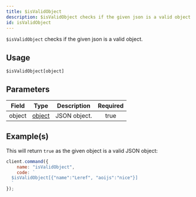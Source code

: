 ```yaml
---
title: $isValidObject
description: $isValidObject checks if the given json is a valid object.
id: isValidObject
---
```


`$isValidObject` checks if the given json is a valid object.

## Usage

```aoi
$isValidObject[object]
```

## Parameters

| Field  | Type                                                                                              | Description  | Required |
| ------ | ------------------------------------------------------------------------------------------------- | ------------ | :------: |
| object | [object](https://developer.mozilla.org/en-US/docs/Web/JavaScript/Reference/Global_Objects/Object) | JSON object. |   true   |

## Example(s)

This will return `true` as the given object is a valid JSON object:

```javascript
client.command({
    name: "isValidObject",
    code: `
  $isValidObject[{"name":"Leref", "aoijs":"nice"}]
  `
});
```
